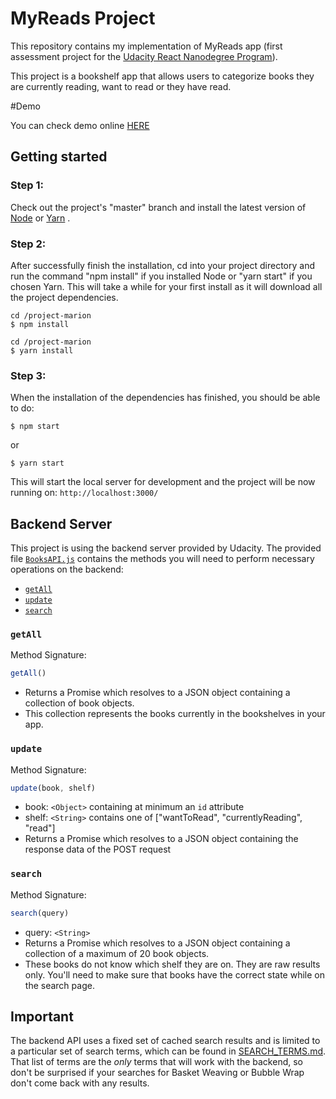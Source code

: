 # MyReads Project

This repository contains my implementation of MyReads app (first assessment project for the [Udacity React Nanodegree Program](https://www.udacity.com/course/react-nanodegree--nd019)).

This project is a bookshelf app that allows users to categorize books they are currently reading, want to read or they have read.

#Demo

You can check demo online [HERE](http://mc2ion.info/my-reads/)

## Getting started

### Step 1:
Check out the project's "master" branch and install the latest version of [Node](https://nodejs.org/) or [Yarn](https://yarnpkg.com/en/docs/install) .

### Step 2:

After successfully finish the installation, cd into your project directory and run the command "npm install" if you installed Node or "yarn start" if you chosen Yarn. This will take a while for your first install as it will download all the project dependencies.

```
cd /project-marion
$ npm install
```

```
cd /project-marion
$ yarn install
```

### Step 3:
When the installation of the dependencies has finished, you should be able to do:

```
$ npm start
```

or

```
$ yarn start
```

This will start the local server for development and the project will be now running on: `http://localhost:3000/`

## Backend Server

This project is using the backend server provided by Udacity. The provided file [`BooksAPI.js`](src/api/BooksAPI.js) contains the methods you will need to perform necessary operations on the backend:

* [`getAll`](#getall)
* [`update`](#update)
* [`search`](#search)

### `getAll`

Method Signature:

```js
getAll()
```

* Returns a Promise which resolves to a JSON object containing a collection of book objects.
* This collection represents the books currently in the bookshelves in your app.

### `update`

Method Signature:

```js
update(book, shelf)
```

* book: `<Object>` containing at minimum an `id` attribute
* shelf: `<String>` contains one of ["wantToRead", "currentlyReading", "read"]  
* Returns a Promise which resolves to a JSON object containing the response data of the POST request

### `search`

Method Signature:

```js
search(query)
```

* query: `<String>`
* Returns a Promise which resolves to a JSON object containing a collection of a maximum of 20 book objects.
* These books do not know which shelf they are on. They are raw results only. You'll need to make sure that books have the correct state while on the search page.

## Important
The backend API uses a fixed set of cached search results and is limited to a particular set of search terms, which can be found in [SEARCH_TERMS.md](SEARCH_TERMS.md). That list of terms are the _only_ terms that will work with the backend, so don't be surprised if your searches for Basket Weaving or Bubble Wrap don't come back with any results.
